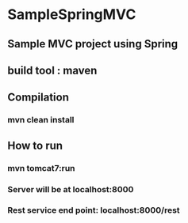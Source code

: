 # SampleSpringMVC
## Sample MVC project using Spring
## build tool : maven

## Compilation
### mvn clean install


## How to run
### mvn tomcat7:run
### Server will be at localhost:8000
### Rest service end point: localhost:8000/rest
